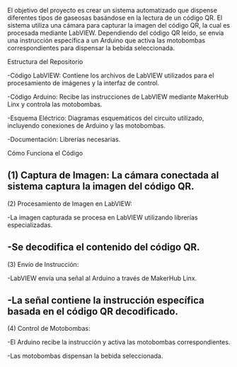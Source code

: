 El objetivo del proyecto es crear un sistema automatizado que dispense diferentes tipos de gaseosas basándose en la lectura de un código QR. El sistema utiliza una cámara para capturar 
la imagen del código QR, la cual es procesada mediante LabVIEW. Dependiendo del código QR leído, se envía una instrucción específica a un Arduino que activa las motobombas correspondientes
para dispensar la bebida seleccionada.

Estructura del Repositorio

   -Código LabVIEW: Contiene los archivos de LabVIEW utilizados para el procesamiento de imágenes y la interfaz de control.
   
   -Código Arduino: Recibe las instrucciones de LabVIEW mediante MakerHub Linx y controla las motobombas.
   
   -Esquema Eléctrico: Diagramas esquemáticos del circuito utilizado, incluyendo conexiones de Arduino y las motobombas.
   
   -Documentación: Librerías necesarias.

Cómo Funciona el Código

(1) Captura de Imagen: La cámara conectada al sistema captura la imagen del código QR.
--------------------------------------------------------------------------------------------------------------------------

(2) Procesamiento de Imagen en LabVIEW:

   -La imagen capturada se procesa en LabVIEW utilizando librerías especializadas.
   
   -Se decodifica el contenido del código QR.
--------------------------------------------------------------------------------------------------------------------------
 
(3) Envío de Instrucción:

   -LabVIEW envía una señal al Arduino a través de MakerHub Linx.
   
   -La señal contiene la instrucción específica basada en el código QR decodificado.
--------------------------------------------------------------------------------------------------------------------------   
 
(4) Control de Motobombas:

   -El Arduino recibe la instrucción y activa las motobombas correspondientes.
   
   -Las motobombas dispensan la bebida seleccionada.
